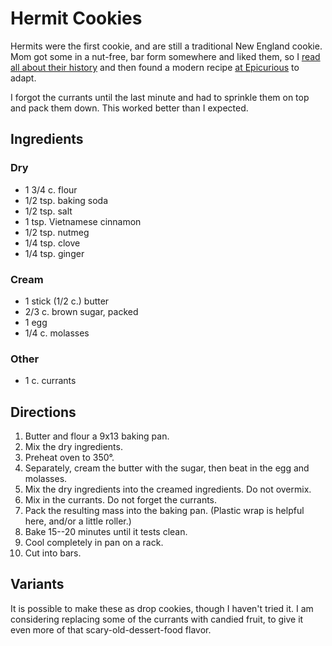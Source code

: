 # Hermit Cookies

Hermits were the first cookie, and are still a traditional New England cookie.  Mom got some in a nut-free, bar form somewhere and liked them, so I [read all about their history](http://www.newenglandrecipes.org/html/hermit-cookie.html) and then found a modern recipe [at Epicurious](http://www.epicurious.com/recipes/food/views/hermit-bars-12777) to adapt.

I forgot the currants until the last minute and had to sprinkle them on top and pack them down.  This worked better than I expected.

## Ingredients

### Dry

* 1 3/4 c. flour
* 1/2 tsp. baking soda
* 1/2 tsp. salt
* 1 tsp. Vietnamese cinnamon
* 1/2 tsp. nutmeg
* 1/4 tsp. clove
* 1/4 tsp. ginger

### Cream

* 1 stick (1/2 c.) butter
* 2/3 c. brown sugar, packed
* 1 egg
* 1/4 c. molasses

### Other

* 1 c. currants

## Directions

1. Butter and flour a 9x13 baking pan.
1. Mix the dry ingredients.
1. Preheat oven to 350°.
2. Separately, cream the butter with the sugar, then beat in the egg and molasses.
3. Mix the dry ingredients into the creamed ingredients.  Do not overmix.
4. Mix in the currants.  Do not forget the currants.
5. Pack the resulting mass into the baking pan.  (Plastic wrap is helpful here, and/or a little roller.)
6. Bake 15--20 minutes until it tests clean.
7. Cool completely in pan on a rack.
8. Cut into bars.

## Variants

It is possible to make these as drop cookies, though I haven't tried it.  I am considering replacing some of the currants with candied fruit, to give it even more of that scary-old-dessert-food flavor.
